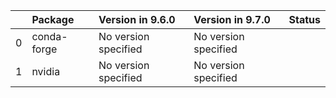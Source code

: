 <!-- markdown-link-check-disable -->

|    | Package     | Version in 9.6.0     | Version in 9.7.0     | Status   |
|---:|:------------|:---------------------|:---------------------|:---------|
|  0 | conda-forge | No version specified | No version specified |          |
|  1 | nvidia      | No version specified | No version specified |          |